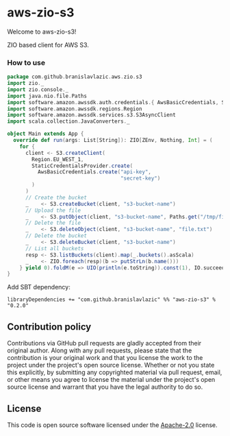 # aws-zio-s3 #

Welcome to aws-zio-s3!

ZIO based client for AWS S3.

### How to use

```scala
package com.github.branislavlazic.aws.zio.s3
import zio._
import zio.console._
import java.nio.file.Paths
import software.amazon.awssdk.auth.credentials.{ AwsBasicCredentials, StaticCredentialsProvider }
import software.amazon.awssdk.regions.Region
import software.amazon.awssdk.services.s3.S3AsyncClient
import scala.collection.JavaConverters._

object Main extends App {
  override def run(args: List[String]): ZIO[ZEnv, Nothing, Int] = (
    for {
      client <- S3.createClient(
        Region.EU_WEST_1,
        StaticCredentialsProvider.create(
          AwsBasicCredentials.create("api-key",
                                     "secret-key")
        )
      )
      // Create the bucket
      _    <- S3.createBucket(client, "s3-bucket-name")
      // Upload the file
      _    <- S3.putObject(client, "s3-bucket-name", Paths.get("/tmp/file.txt").getFileName.toString, Paths.get("/tmp/file.txt"))
      // Delete the file
      _    <- S3.deleteObject(client, "s3-bucket-name", "file.txt")
      // Delete the bucket
      _    <- S3.deleteBucket(client, "s3-bucket-name")
      // List all buckets
      resp <- S3.listBuckets(client).map(_.buckets().asScala)
      _    <- ZIO.foreach(resp)(b => putStrLn(b.name()))
    } yield 0).foldM(e => UIO(println(e.toString)).const(1), IO.succeed)
}

```

Add SBT dependency:

`libraryDependencies += "com.github.branislavlazic" %% "aws-zio-s3" % "0.2.0"`

## Contribution policy ##

Contributions via GitHub pull requests are gladly accepted from their original author. Along with
any pull requests, please state that the contribution is your original work and that you license
the work to the project under the project's open source license. Whether or not you state this
explicitly, by submitting any copyrighted material via pull request, email, or other means you
agree to license the material under the project's open source license and warrant that you have the
legal authority to do so.

## License ##

This code is open source software licensed under the
[Apache-2.0](http://www.apache.org/licenses/LICENSE-2.0) license.
